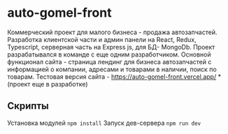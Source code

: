 # auto-gomel-front

Коммерческий проект для малого бизнеса - продажа автозапчастей. Разработка клиентской части и админ панели на React, Redux, Typescript, серверная часть на Express js, для БД- MongoDb. Проект разрабатывался в команде с еще одним разработчиком.
Основной функционал сайта - страница лендинг для бизнеса автозапчастей с информацией о компании, адресами и товарами в наличии, поиск по товарам.
Тестовая версия сайта - https://auto-gomel-front.vercel.app/
*(проект еще в разработке)

## Скрипты

Установка модулей `npm install`
Запуск дев-сервера `npm run dev`


